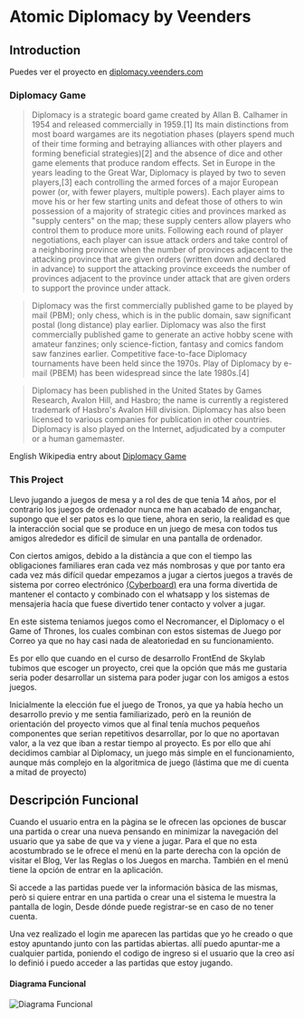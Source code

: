 # Atomic Diplomacy by Veenders

## Introduction

Puedes ver el proyecto en [diplomacy.veenders.com](https://diplomacy.veenders.com)

### Diplomacy Game

>Diplomacy is a strategic board game created by Allan B. Calhamer in 1954 and released commercially in 1959.[1] Its main distinctions from most board wargames are its negotiation phases (players spend much of their time forming and betraying alliances with other players and forming beneficial strategies)[2] and the absence of dice and other game elements that produce random effects. Set in Europe in the years leading to the Great War, Diplomacy is played by two to seven players,[3] each controlling the armed forces of a major European power (or, with fewer players, multiple powers). Each player aims to move his or her few starting units and defeat those of others to win possession of a majority of strategic cities and provinces marked as "supply centers" on the map; these supply centers allow players who control them to produce more units. Following each round of player negotiations, each player can issue attack orders and take control of a neighboring province when the number of provinces adjacent to the attacking province that are given orders (written down and declared in advance) to support the attacking province exceeds the number of provinces adjacent to the province under attack that are given orders to support the province under attack.

>Diplomacy was the first commercially published game to be played by mail (PBM); only chess, which is in the public domain, saw significant postal (long distance) play earlier. Diplomacy was also the first commercially published game to generate an active hobby scene with amateur fanzines; only science-fiction, fantasy and comics fandom saw fanzines earlier. Competitive face-to-face Diplomacy tournaments have been held since the 1970s. Play of Diplomacy by e-mail (PBEM) has been widespread since the late 1980s.[4]

>Diplomacy has been published in the United States by Games Research, Avalon Hill, and Hasbro; the name is currently a registered trademark of Hasbro's Avalon Hill division. Diplomacy has also been licensed to various companies for publication in other countries. Diplomacy is also played on the Internet, adjudicated by a computer or a human gamemaster.

English Wikipedia entry about [Diplomacy Game](https://en.wikipedia.org/wiki/Diplomacy_(game))

### This Project

Llevo jugando a juegos de mesa y a rol des de que tenia 14 años, por el contrario los juegos de ordenador nunca me han acabado de enganchar, supongo que el ser patos es lo que tiene, ahora en serio, la realidad es que la interacción social que se produce en un juego de mesa con todos tus amigos alrededor es difícil de simular en una pantalla de ordenador.

Con ciertos amigos, debido a la distància a que con el tiempo las obligaciones familiares eran cada vez más nombrosas y que por tanto era cada vez más difícil quedar empezamos a jugar a ciertos juegos a través de sistema por correo electrónico [(Cyberboard)](https://cyberboard.brainiac.com/) era una forma divertida de mantener el contacto y combinado con el whatsapp y los sistemas de mensajeria hacía que fuese divertido tener contacto y volver a jugar.

En este sistema teniamos juegos como el Necromancer, el Diplomacy o el Game of Thrones, los cuales combinan con estos sistemas de Juego por Correo ya que no hay casi nada de aleatoriedad en su funcionamiento.

Es por ello que cuando en el curso de desarrollo FrontEnd de Skylab tubimos que escoger un proyecto, crei que la opción que más me gustaria seria poder desarrollar un sistema para poder jugar con los amigos a estos juegos.

Inicialmente la elección fue el juego de Tronos, ya que ya había hecho un desarrollo previo y me sentia familiarizado, però en la reunión de orientación del proyecto vimos que al final tenía muchos pequeños componentes que serian repetitivos desarrollar, por lo que no aportavan valor, a la vez que iban a restar tiempo al proyecto. Es por ello que ahí decidimos cambiar al Diplomacy, un juego más simple en el funcionamiento, aunque más complejo en la algoritmica de juego (lástima que me di cuenta a mitad de proyecto)

## Descripción Funcional

Cuando el usuario entra en la pàgina se le ofrecen las opciones de buscar una partida o crear una nueva pensando en minimizar la navegación del usuario que ya sabe de que va y viene a jugar. Para el que no esta acostumbrado se le ofrece el menú en la parte derecha con la opción de visitar el Blog, Ver las Reglas o los Juegos en marcha. También en el menú tiene la opción de entrar en la aplicación.

Si accede a las partidas puede ver la información bàsica de las mismas, però si quiere entrar en una partida o crear una el sistema le muestra la pantalla de login, Desde dónde puede registrar-se en caso de no tener cuenta.

Una vez realizado el login me aparecen las partidas que yo he creado o que estoy apuntando junto con las partidas abiertas. allí puedo apuntar-me a cualquier partida, poniendo el codigo de ingreso si el usuario que la creo así lo definió i puedo acceder a las partidas que estoy jugando.

#### Diagrama Funcional
![Diagrama Funcional](https://github.com/Veenders/Veenders-React/blob/develop/Documentation/Functional_Diagram.png?raw=true)